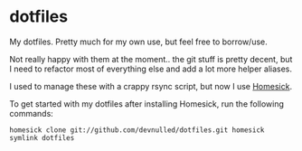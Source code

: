 dotfiles
========

My dotfiles.  Pretty much for my own use, but feel free to borrow/use.

Not really happy with them at the moment.. the git stuff is pretty decent, but I need to refactor most of everything else and add a lot more helper aliases.

I used to manage these with a crappy rsync script, but now I use [Homesick](https://github.com/technicalpickles/homesick).

To get started with my dotfiles after installing Homesick, run the following commands:

``
homesick clone git://github.com/devnulled/dotfiles.git
homesick symlink dotfiles
`` 